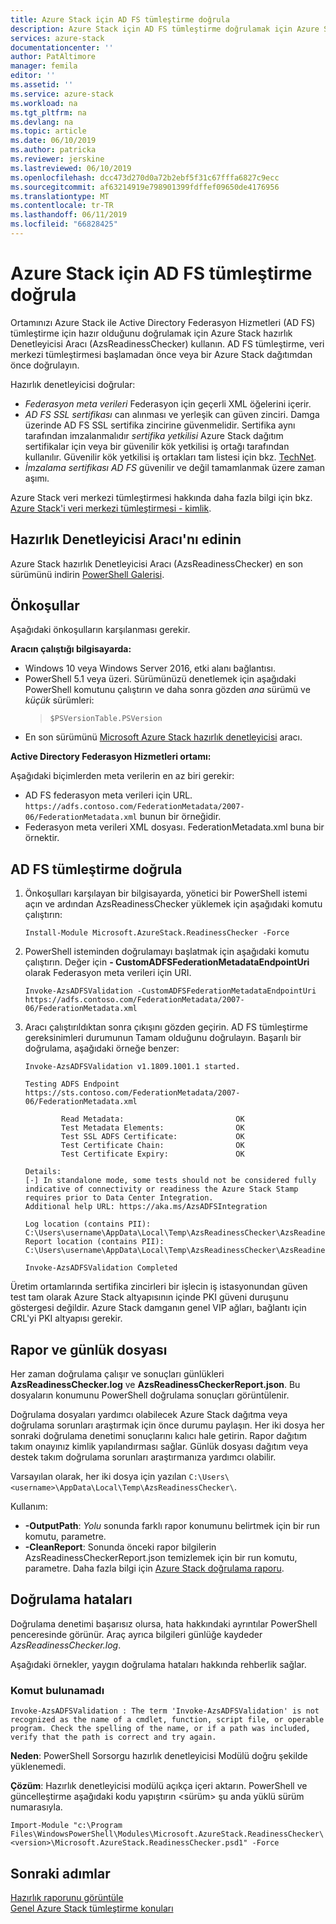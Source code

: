 ```yaml
---
title: Azure Stack için AD FS tümleştirme doğrula
description: Azure Stack için AD FS tümleştirme doğrulamak için Azure Stack hazırlık Denetleyicisi'ni kullanın.
services: azure-stack
documentationcenter: ''
author: PatAltimore
manager: femila
editor: ''
ms.assetid: ''
ms.service: azure-stack
ms.workload: na
ms.tgt_pltfrm: na
ms.devlang: na
ms.topic: article
ms.date: 06/10/2019
ms.author: patricka
ms.reviewer: jerskine
ms.lastreviewed: 06/10/2019
ms.openlocfilehash: dcc473d270d0a72b2ebf5f31c67fffa6827c9ecc
ms.sourcegitcommit: af63214919e798901399fdffef09650de4176956
ms.translationtype: MT
ms.contentlocale: tr-TR
ms.lasthandoff: 06/11/2019
ms.locfileid: "66828425"
---
```

# <a name="validate-ad-fs-integration-for-azure-stack"></a>Azure Stack için AD FS tümleştirme doğrula

Ortamınızı Azure Stack ile Active Directory Federasyon Hizmetleri (AD FS) tümleştirme için hazır olduğunu doğrulamak için Azure Stack hazırlık Denetleyicisi Aracı (AzsReadinessChecker) kullanın. AD FS tümleştirme, veri merkezi tümleştirmesi başlamadan önce veya bir Azure Stack dağıtımdan önce doğrulayın.

Hazırlık denetleyicisi doğrular:

* *Federasyon meta verileri* Federasyon için geçerli XML öğelerini içerir.
* *AD FS SSL sertifikası* can alınması ve yerleşik can güven zinciri. Damga üzerinde AD FS SSL sertifika zincirine güvenmelidir. Sertifika aynı tarafından imzalanmalıdır *sertifika yetkilisi* Azure Stack dağıtım sertifikalar için veya bir güvenilir kök yetkilisi iş ortağı tarafından kullanılır. Güvenilir kök yetkilisi iş ortakları tam listesi için bkz. [TechNet](https://gallery.technet.microsoft.com/Trusted-Root-Certificate-123665ca).
* *İmzalama sertifikası AD FS* güvenilir ve değil tamamlanmak üzere zaman aşımı.

Azure Stack veri merkezi tümleştirmesi hakkında daha fazla bilgi için bkz. [Azure Stack'i veri merkezi tümleştirmesi - kimlik](azure-stack-integrate-identity.md).

## <a name="get-the-readiness-checker-tool"></a>Hazırlık Denetleyicisi Aracı'nı edinin

Azure Stack hazırlık Denetleyicisi Aracı (AzsReadinessChecker) en son sürümünü indirin [PowerShell Galerisi](https://aka.ms/AzsReadinessChecker).  

## <a name="prerequisites"></a>Önkoşullar

Aşağıdaki önkoşulların karşılanması gerekir.

**Aracın çalıştığı bilgisayarda:**

* Windows 10 veya Windows Server 2016, etki alanı bağlantısı.
* PowerShell 5.1 veya üzeri. Sürümünüzü denetlemek için aşağıdaki PowerShell komutunu çalıştırın ve daha sonra gözden *ana* sürümü ve *küçük* sürümleri:  
   > `$PSVersionTable.PSVersion`
* En son sürümünü [Microsoft Azure Stack hazırlık denetleyicisi](https://aka.ms/AzsReadinessChecker) aracı.

**Active Directory Federasyon Hizmetleri ortamı:**

Aşağıdaki biçimlerden meta verilerin en az biri gerekir:

* AD FS federasyon meta verileri için URL. `https://adfs.contoso.com/FederationMetadata/2007-06/FederationMetadata.xml` bunun bir örneğidir.
* Federasyon meta verileri XML dosyası. FederationMetadata.xml buna bir örnektir.

## <a name="validate-ad-fs-integration"></a>AD FS tümleştirme doğrula

1. Önkoşulları karşılayan bir bilgisayarda, yönetici bir PowerShell istemi açın ve ardından AzsReadinessChecker yüklemek için aşağıdaki komutu çalıştırın:

     `Install-Module Microsoft.AzureStack.ReadinessChecker -Force`

1. PowerShell isteminden doğrulamayı başlatmak için aşağıdaki komutu çalıştırın. Değer için **- CustomADFSFederationMetadataEndpointUri** olarak Federasyon meta verileri için URI.

     `Invoke-AzsADFSValidation -CustomADFSFederationMetadataEndpointUri https://adfs.contoso.com/FederationMetadata/2007-06/FederationMetadata.xml`

1. Aracı çalıştırıldıktan sonra çıkışını gözden geçirin. AD FS tümleştirme gereksinimleri durumunun Tamam olduğunu doğrulayın. Başarılı bir doğrulama, aşağıdaki örneğe benzer:

    ```
    Invoke-AzsADFSValidation v1.1809.1001.1 started.

    Testing ADFS Endpoint https://sts.contoso.com/FederationMetadata/2007-06/FederationMetadata.xml

            Read Metadata:                         OK
            Test Metadata Elements:                OK
            Test SSL ADFS Certificate:             OK
            Test Certificate Chain:                OK
            Test Certificate Expiry:               OK

    Details:
    [-] In standalone mode, some tests should not be considered fully indicative of connectivity or readiness the Azure Stack Stamp requires prior to Data Center Integration.
    Additional help URL: https://aka.ms/AzsADFSIntegration

    Log location (contains PII): C:\Users\username\AppData\Local\Temp\AzsReadinessChecker\AzsReadinessChecker.log
    Report location (contains PII): C:\Users\username\AppData\Local\Temp\AzsReadinessChecker\AzsReadinessCheckerReport.json

    Invoke-AzsADFSValidation Completed
    ```

Üretim ortamlarında sertifika zincirleri bir işlecin iş istasyonundan güven test tam olarak Azure Stack altyapısının içinde PKI güveni duruşunu göstergesi değildir. Azure Stack damganın genel VIP ağları, bağlantı için CRL'yi PKI altyapısı gerekir.

## <a name="report-and-log-file"></a>Rapor ve günlük dosyası

Her zaman doğrulama çalışır ve sonuçları günlükleri **AzsReadinessChecker.log** ve **AzsReadinessCheckerReport.json**. Bu dosyaların konumunu PowerShell doğrulama sonuçları görüntülenir.

Doğrulama dosyaları yardımcı olabilecek Azure Stack dağıtma veya doğrulama sorunları araştırmak için önce durumu paylaşın. Her iki dosya her sonraki doğrulama denetimi sonuçlarını kalıcı hale getirin. Rapor dağıtım takım onayınız kimlik yapılandırması sağlar. Günlük dosyası dağıtım veya destek takım doğrulama sorunları araştırmanıza yardımcı olabilir.

Varsayılan olarak, her iki dosya için yazılan `C:\Users\<username>\AppData\Local\Temp\AzsReadinessChecker\`.

Kullanım:

* **-OutputPath**: *Yolu* sonunda farklı rapor konumunu belirtmek için bir run komutu, parametre.
* **-CleanReport**: Sonunda önceki rapor bilgilerin AzsReadinessCheckerReport.json temizlemek için bir run komutu, parametre. Daha fazla bilgi için [Azure Stack doğrulama raporu](azure-stack-validation-report.md).

## <a name="validation-failures"></a>Doğrulama hataları

Doğrulama denetimi başarısız olursa, hata hakkındaki ayrıntılar PowerShell penceresinde görünür. Araç ayrıca bilgileri günlüğe kaydeder *AzsReadinessChecker.log*.

Aşağıdaki örnekler, yaygın doğrulama hataları hakkında rehberlik sağlar.

### <a name="command-not-found"></a>Komut bulunamadı

`Invoke-AzsADFSValidation : The term 'Invoke-AzsADFSValidation' is not recognized as the name of a cmdlet, function, script file, or operable program. Check the spelling of the name, or if a path was included, verify that the path is correct and try again.`

**Neden**: PowerShell Sorsorgu hazırlık denetleyicisi Modülü doğru şekilde yüklenemedi.

**Çözüm**: Hazırlık denetleyicisi modülü açıkça içeri aktarın. PowerShell ve güncelleştirme aşağıdaki kodu yapıştırın \<sürüm\> şu anda yüklü sürüm numarasıyla.

`Import-Module "c:\Program Files\WindowsPowerShell\Modules\Microsoft.AzureStack.ReadinessChecker\<version>\Microsoft.AzureStack.ReadinessChecker.psd1" -Force`

## <a name="next-steps"></a>Sonraki adımlar

[Hazırlık raporunu görüntüle](azure-stack-validation-report.md)  
[Genel Azure Stack tümleştirme konuları](azure-stack-datacenter-integration.md)  
